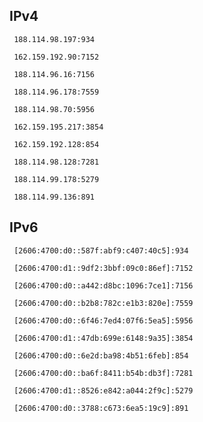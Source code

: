 ## IPv4
```
 188.114.98.197:934
```
```
 162.159.192.90:7152
```
```
 188.114.96.16:7156
```
```
 188.114.96.178:7559
```
```
 188.114.98.70:5956
```
```
 162.159.195.217:3854
```
```
 162.159.192.128:854
```
```
 188.114.98.128:7281
```
```
 188.114.99.178:5279
```
```
 188.114.99.136:891
```

## IPv6
```
 [2606:4700:d0::587f:abf9:c407:40c5]:934
```
```
 [2606:4700:d1::9df2:3bbf:09c0:86ef]:7152
```
```
 [2606:4700:d0::a442:d8bc:1096:7ce1]:7156
```
```
 [2606:4700:d0::b2b8:782c:e1b3:820e]:7559
```
```
 [2606:4700:d0::6f46:7ed4:07f6:5ea5]:5956
```
```
 [2606:4700:d1::47db:699e:6148:9a35]:3854
```
```
 [2606:4700:d0::6e2d:ba98:4b51:6feb]:854
```
```
 [2606:4700:d0::ba6f:8411:b54b:db3f]:7281
```
```
 [2606:4700:d1::8526:e842:a044:2f9c]:5279
```
```
 [2606:4700:d0::3788:c673:6ea5:19c9]:891
```
